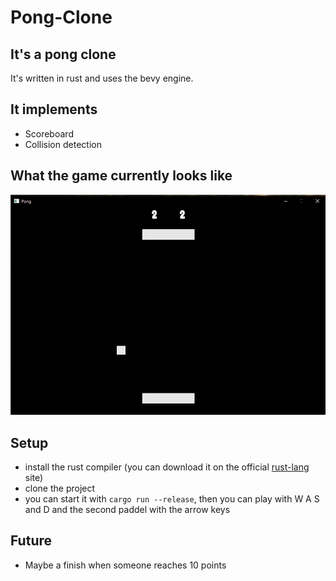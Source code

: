 # Pong-Clone

## It's a pong clone
It's written in rust and uses the bevy engine. 

## It implements
* Scoreboard
* Collision detection

## What the game currently looks like
<img src="assets/pong-clone-asset.png" />

## Setup 
* install the rust compiler (you can download it on the official <a href="https://www.rust-lang.org/" traget="_blank">rust-lang<a/> site)
* clone the project
* you can start it with `cargo run --release`, then you can play with W A S and D and the second paddel with the arrow keys

## Future
* Maybe a finish when someone reaches 10 points